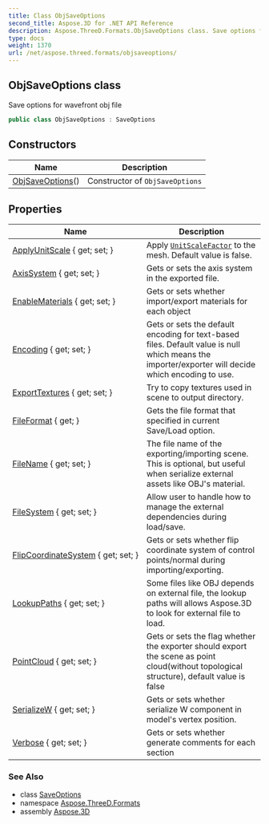 ```yaml
---
title: Class ObjSaveOptions
second_title: Aspose.3D for .NET API Reference
description: Aspose.ThreeD.Formats.ObjSaveOptions class. Save options for wavefront obj file
type: docs
weight: 1370
url: /net/aspose.threed.formats/objsaveoptions/
---
```

## ObjSaveOptions class

Save options for wavefront obj file

```csharp
public class ObjSaveOptions : SaveOptions
```

## Constructors

| Name | Description |
| --- | --- |
| [ObjSaveOptions](objsaveoptions/)() | Constructor of `ObjSaveOptions` |

## Properties

| Name | Description |
| --- | --- |
| [ApplyUnitScale](../../aspose.threed.formats/objsaveoptions/applyunitscale/) { get; set; } | Apply [`UnitScaleFactor`](../../aspose.threed/assetinfo/unitscalefactor/) to the mesh. Default value is false. |
| [AxisSystem](../../aspose.threed.formats/objsaveoptions/axissystem/) { get; set; } | Gets or sets the axis system in the exported file. |
| [EnableMaterials](../../aspose.threed.formats/objsaveoptions/enablematerials/) { get; set; } | Gets or sets whether import/export materials for each object |
| [Encoding](../../aspose.threed.formats/ioconfig/encoding/) { get; set; } | Gets or sets the default encoding for text-based files. Default value is null which means the importer/exporter will decide which encoding to use. |
| [ExportTextures](../../aspose.threed.formats/saveoptions/exporttextures/) { get; set; } | Try to copy textures used in scene to output directory. |
| [FileFormat](../../aspose.threed.formats/ioconfig/fileformat/) { get; } | Gets the file format that specified in current Save/Load option. |
| [FileName](../../aspose.threed.formats/ioconfig/filename/) { get; set; } | The file name of the exporting/importing scene. This is optional, but useful when serialize external assets like OBJ's material. |
| [FileSystem](../../aspose.threed.formats/ioconfig/filesystem/) { get; set; } | Allow user to handle how to manage the external dependencies during load/save. |
| [FlipCoordinateSystem](../../aspose.threed.formats/objsaveoptions/flipcoordinatesystem/) { get; set; } | Gets or sets whether flip coordinate system of control points/normal during importing/exporting. |
| [LookupPaths](../../aspose.threed.formats/ioconfig/lookuppaths/) { get; set; } | Some files like OBJ depends on external file, the lookup paths will allows Aspose.3D to look for external file to load. |
| [PointCloud](../../aspose.threed.formats/objsaveoptions/pointcloud/) { get; set; } | Gets or sets the flag whether the exporter should export the scene as point cloud(without topological structure), default value is false |
| [SerializeW](../../aspose.threed.formats/objsaveoptions/serializew/) { get; set; } | Gets or sets whether serialize W component in model's vertex position. |
| [Verbose](../../aspose.threed.formats/objsaveoptions/verbose/) { get; set; } | Gets or sets whether generate comments for each section |

### See Also

* class [SaveOptions](../saveoptions/)
* namespace [Aspose.ThreeD.Formats](../../aspose.threed.formats/)
* assembly [Aspose.3D](../../)


